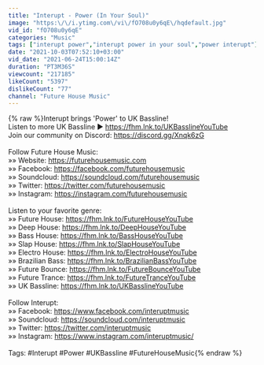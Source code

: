```yaml
---
title: "Interupt - Power (In Your Soul)"
image: "https:\/\/i.ytimg.com\/vi\/fO708u0y6qE\/hqdefault.jpg"
vid_id: "fO708u0y6qE"
categories: "Music"
tags: ["interupt power","interupt power in your soul","power interupt"]
date: "2021-10-03T07:52:10+03:00"
vid_date: "2021-06-24T15:00:14Z"
duration: "PT3M36S"
viewcount: "217185"
likeCount: "5397"
dislikeCount: "77"
channel: "Future House Music"
---
```

{% raw %}Interupt brings 'Power' to UK Bassline!<br />Listen to more UK Bassline ▶︎ <a rel="nofollow" target="blank" href="https://fhm.lnk.to/UKBasslineYouTube">https://fhm.lnk.to/UKBasslineYouTube</a><br />Join our community on Discord: <a rel="nofollow" target="blank" href="https://discord.gg/Xnqk6zG">https://discord.gg/Xnqk6zG</a><br /><br />Follow Future House Music:<br />»» Website: <a rel="nofollow" target="blank" href="https://futurehousemusic.com">https://futurehousemusic.com</a><br />»» Facebook: <a rel="nofollow" target="blank" href="https://facebook.com/futurehousemusic">https://facebook.com/futurehousemusic</a><br />»» Soundcloud: <a rel="nofollow" target="blank" href="https://soundcloud.com/futurehousemusic">https://soundcloud.com/futurehousemusic</a><br />»» Twitter: <a rel="nofollow" target="blank" href="https://twitter.com/futurehousemusic">https://twitter.com/futurehousemusic</a><br />»» Instagram: <a rel="nofollow" target="blank" href="https://instagram.com/futurehousemusic">https://instagram.com/futurehousemusic</a><br /><br />Listen to your favorite genre:<br />»» Future House: <a rel="nofollow" target="blank" href="https://fhm.lnk.to/FutureHouseYouTube">https://fhm.lnk.to/FutureHouseYouTube</a><br />»» Deep House: <a rel="nofollow" target="blank" href="https://fhm.lnk.to/DeepHouseYouTube">https://fhm.lnk.to/DeepHouseYouTube</a><br />»» Bass House: <a rel="nofollow" target="blank" href="https://fhm.lnk.to/BassHouseYouTube">https://fhm.lnk.to/BassHouseYouTube</a><br />»» Slap House: <a rel="nofollow" target="blank" href="https://fhm.lnk.to/SlapHouseYouTube">https://fhm.lnk.to/SlapHouseYouTube</a><br />»» Electro House: <a rel="nofollow" target="blank" href="https://fhm.lnk.to/ElectroHouseYouTube">https://fhm.lnk.to/ElectroHouseYouTube</a><br />»» Brazilian Bass: <a rel="nofollow" target="blank" href="https://fhm.lnk.to/BrazilianBassYouTube">https://fhm.lnk.to/BrazilianBassYouTube</a><br />»» Future Bounce: <a rel="nofollow" target="blank" href="https://fhm.lnk.to/FutureBounceYouTube">https://fhm.lnk.to/FutureBounceYouTube</a><br />»» Future Trance: <a rel="nofollow" target="blank" href="https://fhm.lnk.to/FutureTranceYouTube">https://fhm.lnk.to/FutureTranceYouTube</a><br />»» UK Bassline: <a rel="nofollow" target="blank" href="https://fhm.lnk.to/UKBasslineYouTube">https://fhm.lnk.to/UKBasslineYouTube</a><br /><br />Follow Interupt:<br />»» Facebook: <a rel="nofollow" target="blank" href="https://www.facebook.com/interuptmusic">https://www.facebook.com/interuptmusic</a><br />»» Soundcloud: <a rel="nofollow" target="blank" href="https://soundcloud.com/interuptmusic">https://soundcloud.com/interuptmusic</a><br />»» Twitter: <a rel="nofollow" target="blank" href="https://twitter.com/interuptmusic">https://twitter.com/interuptmusic</a><br />»» Instagram: <a rel="nofollow" target="blank" href="https://www.instagram.com/interuptmusic/">https://www.instagram.com/interuptmusic/</a><br /><br />Tags: #Interupt #Power #UKBassline #FutureHouseMusic{% endraw %}
